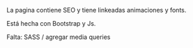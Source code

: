 La pagina contiene SEO y tiene linkeadas animaciones y fonts. 

Está hecha con Bootstrap y Js.

Falta: SASS / agregar media queries
